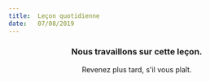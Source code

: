 ```yaml
---
title:  Leçon quotidienne
date:   07/08/2019
---
```


### <center>Nous travaillons sur cette leçon.</center>
<center>Revenez plus tard, s'il vous plaît.</center>